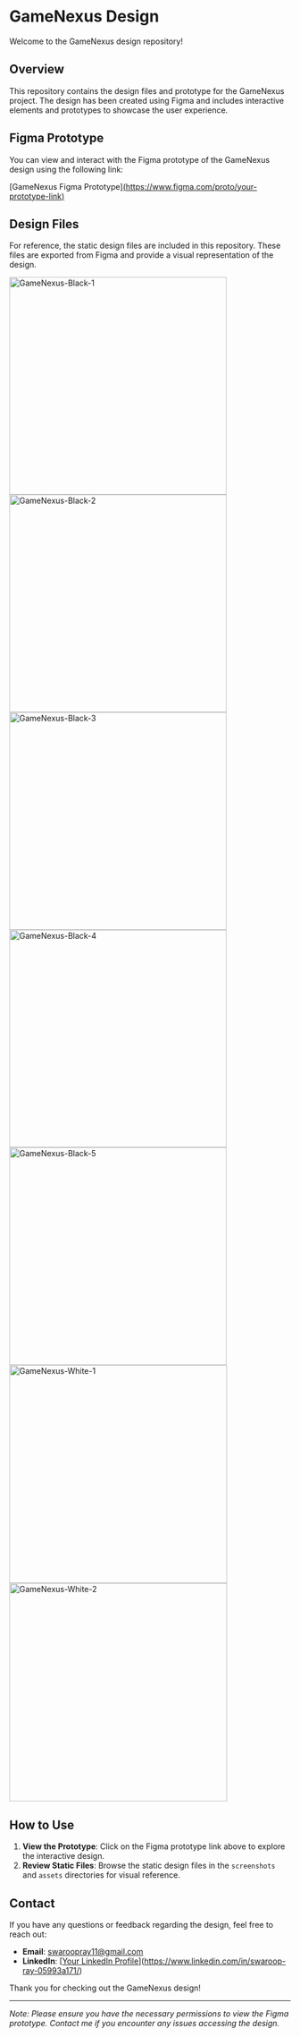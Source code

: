 # GameNexus Design

Welcome to the GameNexus design repository!

## Overview

This repository contains the design files and prototype for the GameNexus project. The design has been created using Figma and includes interactive elements and prototypes to showcase the user experience.

## Figma Prototype

You can view and interact with the Figma prototype of the GameNexus design using the following link:

[GameNexus Figma Prototype][(https://www.figma.com/proto/your-prototype-link)](https://www.figma.com/proto/rW3V5njCwAwiTrUnTw6e12/GameNexus?node-id=1-1200&t=H2jOCzqEnxq2XHnI-0&scaling=min-zoom&content-scaling=fixed&page-id=0%3A1)

## Design Files

For reference, the static design files are included in this repository. These files are exported from Figma and provide a visual representation of the design.

<img width="389" alt="GameNexus-Black-1" src="https://github.com/user-attachments/assets/b222f180-119e-48a5-a256-434ca11cd82f">
<img width="389" alt="GameNexus-Black-2" src="https://github.com/user-attachments/assets/08d83779-be09-4ee8-8f33-a29d97f27f4a">
<img width="389" alt="GameNexus-Black-3" src="https://github.com/user-attachments/assets/ca0d0f54-49ec-44bc-a993-d52f305aaf12">
<img width="389" alt="GameNexus-Black-4" src="https://github.com/user-attachments/assets/c1f25d05-2fc4-42f4-88cd-bb305ec4408d">
<img width="389" alt="GameNexus-Black-5" src="https://github.com/user-attachments/assets/3d974242-f26f-4af4-8d42-7ab41d537bbe">
<img width="390" alt="GameNexus-White-1" src="https://github.com/user-attachments/assets/560b1c53-25c8-42a4-affd-66dae28cafa9">
<img width="390" alt="GameNexus-White-2" src="https://github.com/user-attachments/assets/d1d7ebf6-dfc1-45d4-bbec-76c3be142465">

## How to Use

1. **View the Prototype**: Click on the Figma prototype link above to explore the interactive design.
2. **Review Static Files**: Browse the static design files in the `screenshots` and `assets` directories for visual reference.

## Contact

If you have any questions or feedback regarding the design, feel free to reach out:

- **Email**: swaroopray11@gmail.com
- **LinkedIn**: [[Your LinkedIn Profile](https://www.linkedin.com/in/yourprofile)](https://www.linkedin.com/in/swaroop-ray-05993a171/)

Thank you for checking out the GameNexus design!

---

*Note: Please ensure you have the necessary permissions to view the Figma prototype. Contact me if you encounter any issues accessing the design.*

